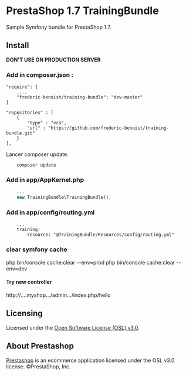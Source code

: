 # PrestaShop 1.7 TrainingBundle

Sample Symfony bundle for PrestaShop 1.7.

## Install

**DON'T USE ON PRODUCTION SERVER**

### Add in composer.json :
```
"require": {
    ....
    "frederic-benoist/training-bundle": "dev-master"
}

"repositories" : [
    {
        "type" : "vcs",
        "url" : "https://github.com/frederic-benoist/training-bundle.git"
    }
],
```
Lancer composer update.
```
    composer update
```
### Add in app/AppKernel.php

```php
    ...
    new TrainingBundle\TrainingBundle(),
```
### Add in app/config/routing.yml
```
    ...
    training:
        resource: "@TrainingBundle/Resources/config/routing.yml"
```

### clear symfony cache

php bin/console cache:clear --env=prod
php bin/console cache:clear --env=dev

#### Try new controller

http://....myshop.../admin.../index.php/hello

## Licensing

Licensed under the [Open Software License (OSL) v3.0](http://www.prestashop.com/en/osl-license).

## About Prestashop

[Prestashop](http://www.prestashop.com) is an ecommerce application licensed under the OSL v3.0 license. ©PrestaShop, Inc.
